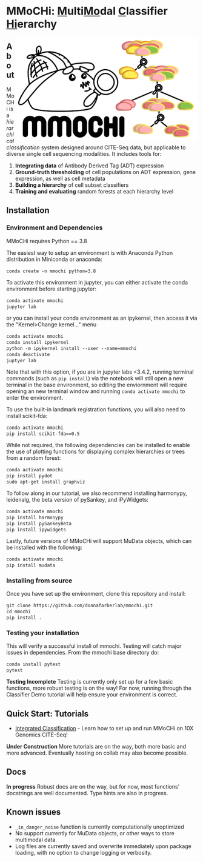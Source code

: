 # MMoCHi: <ins>M</ins>ulti<ins>Mo</ins>dal <ins>C</ins>lassifier <ins>Hi</ins>erarchy

<img align="right" src="./docs/figures/mmochi_logo.svg" width="480">

## About

MMoCHi is a <i>hierarchical classification</i> system designed around CITE-Seq data, but applicable to diverse single cell sequencing modalities. 
It includes tools for:

1. <b>Integrating data</b> of Antibody Derived Tag (ADT) expression
2. <b>Ground-truth thresholding</b> of cell populations on ADT expression, gene expression, as well as cell metadata 
3. <b>Building a hierarchy</b> of cell subset classifiers 
4. <b>Training and evaluating</b> random forests at each hierarchy level

## Installation

### Environment and Dependencies

MMoCHi requires Python == 3.8

The easiest way to setup an environment is with Anaconda Python distribution in Miniconda or anaconda:
```
conda create -n mmochi python=3.8
```
To activate this environment in jupyter, you can either activate the conda environment before starting jupyter:
```
conda activate mmochi
jupyter lab
```
or you can install your conda environment as an ipykernel, then access it via the "Kernel>Change kernel..." menu
```
conda activate mmochi
conda install ipykernel
python -m ipykernel install --user --name=mmochi
conda deactivate
juptyer lab
```
Note that with this option, if you are in jupyter labs <3.4.2, running terminal commands (such as `pip install`) via the notebook will still open a new terminal in the base environment, so editing the enviornment will require opening an new terminal window and running `conda activate mmochi` to enter the environment.

To use the built-in landmark registration functions, you will also need to install scikit-fda:
```
conda activate mmochi
pip install scikit-fda==0.5
```


While not required, the following dependencies can be installed to enable the use of plotting functions for displaying complex hierarchies or trees from a random forest:

```
conda activate mmochi
pip install pydot
sudo apt-get install graphviz
```

To follow along in our tutorial, we also recommend installing harmonypy, leidenalg, the beta version of pySankey, and iPyWidgets:

```
conda activate mmochi
pip install harmonypy
pip install pySankeyBeta
pip install ipywidgets
```

Lastly, future versions of MMoCHi will support MuData objects, which can be installed with the following:

```
conda activate mmochi
pip install mudata
```

### Installing from source
Once you have set up the environment, clone this repository and install:
```
git clone https://github.com/donnafarberlab/mmochi.git
cd mmochi
pip install .
```

### Testing your installation
This will verify a successful install of mmochi. Testing will catch major issues in dependencies. From the mmochi base
directory do:
```
conda install pytest
pytest
```
<div class="alert alert-block alert-warning">
<b>Testing Incomplete</b> Testing is currently only set up for a few basic functions, more robust testing is on the way! For now, running through the Classifier Demo tutorial will help ensure your environment is correct.
</div>

## Quick Start: Tutorials

- [Integrated Classification](/docs/Classifier_Demo.ipynb) - Learn how to set up and run MMoCHi on 10X Genomics CITE-Seq!

<div class="alert alert-block alert-warning">
<b>Under Construction</b> More tutorials are on the way, both more basic and more advanced. Eventually hosting on collab may also become possible.
</div>

## Docs

<div class="alert alert-block alert-danger">
<b>In progress</b> Robust docs are on the way, but for now, most functions' docstrings are well documented. Type hints are also in progress. 
</div>

## Known issues

- `_in_danger_noise` function is currently computationally unoptimized
- No support currently for MuData objects, or other ways to store multimodal data.
- Log files are currently saved and overwrite immediately upon package loading, with no option to change logging or verbosity.
